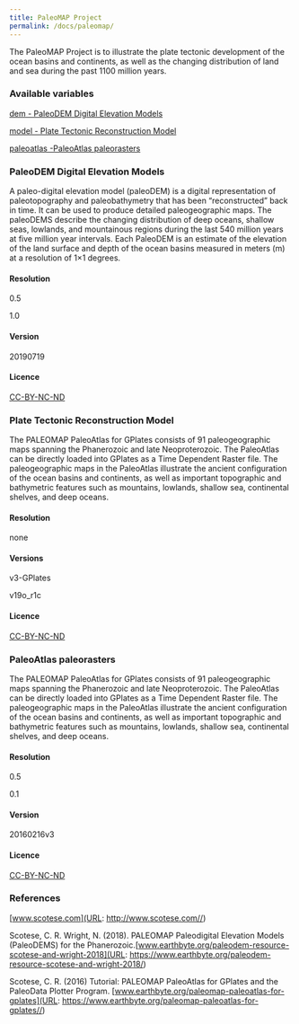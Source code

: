 ```yaml
---
title: PaleoMAP Project
permalink: /docs/paleomap/
---
```

The PaleoMAP Project is to illustrate the plate tectonic development of the ocean basins and continents, as well as the changing distribution of land and sea during the past 1100 million years.



### Available variables 


[dem - PaleoDEM Digital Elevation Models](#paleodem-digital-elevation-models)

[model - Plate Tectonic Reconstruction Model](#plate-tectonic-reconstruction-model)

[paleoatlas -PaleoAtlas paleorasters](#paleoatlas-paleorasters)



### PaleoDEM Digital Elevation Models

A paleo-digital elevation model (paleoDEM) is a digital representation of paleotopography and paleobathymetry that has been “reconstructed” back in time. It can be used to produce detailed paleogeographic maps. The paleoDEMS describe the changing distribution of deep oceans, shallow seas, lowlands, and mountainous regions during the last 540 million years at five million year intervals. Each PaleoDEM is an estimate of the elevation of the land surface and depth of the ocean basins measured in meters (m) at a resolution of 1×1 degrees. 

#### Resolution 

0.5

1.0

#### Version

20190719

#### Licence

[CC-BY-NC-ND](https://creativecommons.org/licenses/by-nc-nd/2.0/)

### Plate Tectonic Reconstruction Model

The PALEOMAP PaleoAtlas for GPlates consists of 91 paleogeographic maps spanning the Phanerozoic and late Neoproterozoic. The PaleoAtlas can be directly loaded into GPlates as a Time Dependent Raster file. The paleogeographic maps in the PaleoAtlas illustrate the ancient configuration of the ocean basins and continents, as well as important topographic and bathymetric features such as mountains, lowlands, shallow sea, continental shelves, and deep oceans.

#### Resolution

none

#### Versions

v3-GPlates

v19o_r1c 

#### Licence


[CC-BY-NC-ND](https://creativecommons.org/licenses/by-nc-nd/2.0/)

### PaleoAtlas paleorasters

The PALEOMAP PaleoAtlas for GPlates consists of 91 paleogeographic maps spanning the Phanerozoic and late Neoproterozoic. The PaleoAtlas can be directly loaded into GPlates as a Time Dependent Raster file. The paleogeographic maps in the PaleoAtlas illustrate the ancient configuration of the ocean basins and continents, as well as important topographic and bathymetric features such as mountains, lowlands, shallow sea, continental shelves, and deep oceans.

#### Resolution 

0.5

0.1

#### Version

20160216v3

#### Licence


[CC-BY-NC-ND](https://creativecommons.org/licenses/by-nc-nd/2.0/)


### References

[www.scotese.com](URL: http://www.scotese.com//)

Scotese, C. R. Wright, N. (2018). PALEOMAP Paleodigital Elevation Models (PaleoDEMS) for the Phanerozoic.[www.earthbyte.org/paleodem-resource-scotese-and-wright-2018](URL: https://www.earthbyte.org/paleodem-resource-scotese-and-wright-2018/)

Scotese, C. R. (2016) Tutorial: PALEOMAP PaleoAtlas for GPlates and the PaleoData Plotter Program. [www.earthbyte.org/paleomap-paleoatlas-for-gplates](URL: https://www.earthbyte.org/paleomap-paleoatlas-for-gplates//)